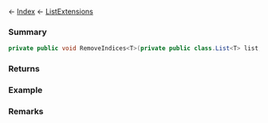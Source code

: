 ← [Index](Api-Index) ← [ListExtensions](System.Collections.Generic.ListExtensions)

### Summary

```csharp
private public void RemoveIndices<T>(private public class.List<T> list, private public class.List<T> indices)
```

### Returns

### Example

### Remarks

